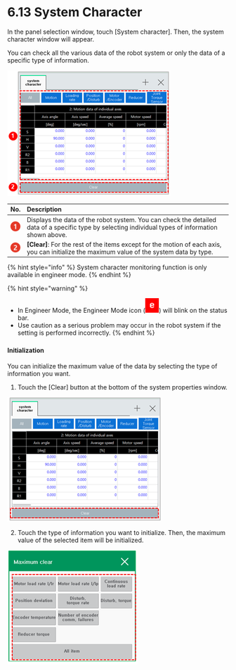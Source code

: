# 6.13 System Character

In the panel selection window, touch \[System character\]. Then, the system character window will appear. 

You can check all the various data of the robot system or only the data of a specific type of information.

![Figure 44 System character](../.gitbook/assets/image%20%28421%29.png)

| No. | Description |
| :--- | :--- |
| ![](../.gitbook/assets/c1.png) | Displays the data of the robot system. You can check the detailed data of a specific type by selecting individual types of information shown above. |
| ![](../.gitbook/assets/c2.png) | **\[Clear\]**: For the rest of the items except for the motion of each axis, you can initialize the maximum value of the system data by type. |

{% hint style="info" %}
System character monitoring function is only available in engineer mode.
{% endhint %}

{% hint style="warning" %}
* In Engineer Mode, the Engineer Mode icon \(![](../.gitbook/assets/eng-mode%20%281%29.png)\) will blink on the status bar.
* Use caution as a serious problem may occur in the robot system if the setting is performed incorrectly.
{% endhint %}

### 

#### Initialization

You can initialize the maximum value of the data by selecting the type of information you want.

1.	Touch the \[Clear\] button at the bottom of the system properties window.

![](../.gitbook/assets/image%20%28407%29.png)

2.	Touch the type of information you want to initialize. Then, the maximum value of the selected item will be initialized.

![](../.gitbook/assets/image%20%28408%29.png)

